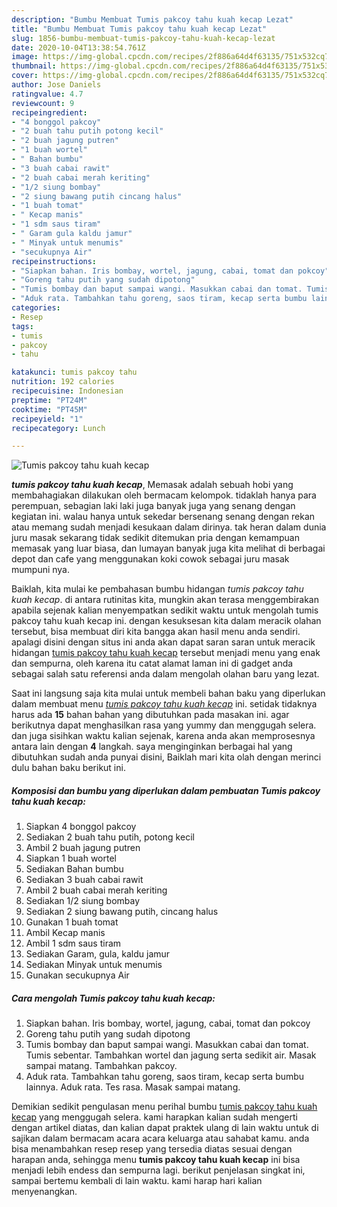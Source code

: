 ```yaml
---
description: "Bumbu Membuat Tumis pakcoy tahu kuah kecap Lezat"
title: "Bumbu Membuat Tumis pakcoy tahu kuah kecap Lezat"
slug: 1856-bumbu-membuat-tumis-pakcoy-tahu-kuah-kecap-lezat
date: 2020-10-04T13:38:54.761Z
image: https://img-global.cpcdn.com/recipes/2f886a64d4f63135/751x532cq70/tumis-pakcoy-tahu-kuah-kecap-foto-resep-utama.jpg
thumbnail: https://img-global.cpcdn.com/recipes/2f886a64d4f63135/751x532cq70/tumis-pakcoy-tahu-kuah-kecap-foto-resep-utama.jpg
cover: https://img-global.cpcdn.com/recipes/2f886a64d4f63135/751x532cq70/tumis-pakcoy-tahu-kuah-kecap-foto-resep-utama.jpg
author: Jose Daniels
ratingvalue: 4.7
reviewcount: 9
recipeingredient:
- "4 bonggol pakcoy"
- "2 buah tahu putih potong kecil"
- "2 buah jagung putren"
- "1 buah wortel"
- " Bahan bumbu"
- "3 buah cabai rawit"
- "2 buah cabai merah keriting"
- "1/2 siung bombay"
- "2 siung bawang putih cincang halus"
- "1 buah tomat"
- " Kecap manis"
- "1 sdm saus tiram"
- " Garam gula kaldu jamur"
- " Minyak untuk menumis"
- "secukupnya Air"
recipeinstructions:
- "Siapkan bahan. Iris bombay, wortel, jagung, cabai, tomat dan pokcoy"
- "Goreng tahu putih yang sudah dipotong"
- "Tumis bombay dan baput sampai wangi. Masukkan cabai dan tomat. Tumis sebentar. Tambahkan wortel dan jagung serta sedikit air. Masak sampai matang. Tambahkan pakcoy."
- "Aduk rata. Tambahkan tahu goreng, saos tiram, kecap serta bumbu lainnya. Aduk rata. Tes rasa. Masak sampai matang."
categories:
- Resep
tags:
- tumis
- pakcoy
- tahu

katakunci: tumis pakcoy tahu 
nutrition: 192 calories
recipecuisine: Indonesian
preptime: "PT24M"
cooktime: "PT45M"
recipeyield: "1"
recipecategory: Lunch

---
```



![Tumis pakcoy tahu kuah kecap](https://img-global.cpcdn.com/recipes/2f886a64d4f63135/751x532cq70/tumis-pakcoy-tahu-kuah-kecap-foto-resep-utama.jpg)

<b><i>tumis pakcoy tahu kuah kecap</i></b>, Memasak adalah sebuah hobi yang membahagiakan dilakukan oleh bermacam kelompok. tidaklah hanya para perempuan, sebagian laki laki juga banyak juga yang senang dengan kegiatan ini. walau hanya untuk sekedar bersenang senang dengan rekan atau memang sudah menjadi kesukaan dalam dirinya. tak heran dalam dunia juru masak sekarang tidak sedikit ditemukan pria dengan kemampuan memasak yang luar biasa, dan lumayan banyak juga kita melihat di berbagai depot dan cafe yang menggunakan koki cowok sebagai juru masak mumpuni nya.

Baiklah, kita mulai ke pembahasan bumbu hidangan <i>tumis pakcoy tahu kuah kecap</i>. di antara rutinitas kita, mungkin akan terasa menggembirakan apabila sejenak kalian menyempatkan sedikit waktu untuk mengolah tumis pakcoy tahu kuah kecap ini. dengan kesuksesan kita dalam meracik olahan tersebut, bisa membuat diri kita bangga akan hasil menu anda sendiri. apalagi disini dengan situs ini anda akan dapat saran saran untuk meracik hidangan <u>tumis pakcoy tahu kuah kecap</u> tersebut menjadi menu yang enak dan sempurna, oleh karena itu catat alamat laman ini di gadget anda sebagai salah satu referensi anda dalam mengolah olahan baru yang lezat.




Saat ini langsung saja kita mulai untuk membeli bahan baku yang diperlukan dalam membuat menu <u><i>tumis pakcoy tahu kuah kecap</i></u> ini. setidak tidaknya harus ada <b>15</b> bahan bahan yang dibutuhkan pada masakan ini. agar berikutnya dapat menghasilkan rasa yang yummy dan menggugah selera. dan juga sisihkan waktu kalian sejenak, karena anda akan memprosesnya antara lain dengan <b>4</b> langkah. saya menginginkan berbagai hal yang dibutuhkan sudah anda punyai disini, Baiklah mari kita olah dengan merinci dulu bahan baku berikut ini.

<!--inarticleads1-->

##### Komposisi dan bumbu yang diperlukan dalam pembuatan Tumis pakcoy tahu kuah kecap:

1. Siapkan 4 bonggol pakcoy
1. Sediakan 2 buah tahu putih, potong kecil
1. Ambil 2 buah jagung putren
1. Siapkan 1 buah wortel
1. Sediakan  Bahan bumbu
1. Sediakan 3 buah cabai rawit
1. Ambil 2 buah cabai merah keriting
1. Sediakan 1/2 siung bombay
1. Sediakan 2 siung bawang putih, cincang halus
1. Gunakan 1 buah tomat
1. Ambil  Kecap manis
1. Ambil 1 sdm saus tiram
1. Sediakan  Garam, gula, kaldu jamur
1. Sediakan  Minyak untuk menumis
1. Gunakan secukupnya Air




<!--inarticleads2-->

##### Cara mengolah Tumis pakcoy tahu kuah kecap:

1. Siapkan bahan. Iris bombay, wortel, jagung, cabai, tomat dan pokcoy
1. Goreng tahu putih yang sudah dipotong
1. Tumis bombay dan baput sampai wangi. Masukkan cabai dan tomat. Tumis sebentar. Tambahkan wortel dan jagung serta sedikit air. Masak sampai matang. Tambahkan pakcoy.
1. Aduk rata. Tambahkan tahu goreng, saos tiram, kecap serta bumbu lainnya. Aduk rata. Tes rasa. Masak sampai matang.




Demikian sedikit pengulasan menu perihal bumbu <u>tumis pakcoy tahu kuah kecap</u> yang menggugah selera. kami harapkan kalian sudah mengerti dengan artikel diatas, dan kalian dapat praktek ulang di lain waktu untuk di sajikan dalam bermacam acara acara keluarga atau sahabat kamu. anda bisa menambahkan resep resep yang tersedia diatas sesuai dengan harapan anda, sehingga menu <b>tumis pakcoy tahu kuah kecap</b> ini bisa menjadi lebih endess dan sempurna lagi. berikut penjelasan singkat ini, sampai bertemu kembali di lain waktu. kami harap hari kalian menyenangkan.
